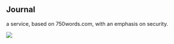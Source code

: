 ## Journal

a service, based on 750words.com, with an emphasis on security.

<img src="https://s3-ap-southeast-2.amazonaws.com/willng-me/journal/img/ui/1.jpg">

